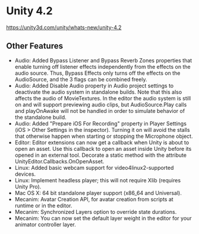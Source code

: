 # Unity 4.2
https://unity3d.com/unity/whats-new/unity-4.2

## Other Features

<ul>
<li>Audio: Added Bypass Listener and Bypass Reverb Zones properties that enable turning off listener effects independently from the effects on the audio source. Thus, Bypass Effects only turns off the effects on the AudioSource, and the 3 flags can be combined freely.</li>
<li>Audio: Added Disable Audio property in Audio project settings to deactivate the audio system in standalone builds. Note that this also affects the audio of MovieTextures. In the editor the audio system is still on and will support previewing audio clips, but AudioSource.Play calls and playOnAwake will not be handled in order to simulate behavior of the standalone build.</li>
<li>Audio: Added "Prepare iOS For Recording" property in Player Settings (iOS &gt; Other Settings in the inspector). Turning it on will avoid the stalls that otherwise happen when starting or stopping the Microphone object.</li>
<li>Editor: Editor extensions can now get a callback when Unity is about to open an asset. Use this callback to open an asset inside Unity before its opened in an external tool. Decorate a static method with the attribute UnityEditor.Callbacks.OnOpenAsset.</li>
<li>Linux: Added basic webcam support for video4linux2-supported devices.</li>
<li>Linux: Implement headless player; this will not require Xlib (requires Unity Pro).</li>
<li>Mac OS X: 64 bit standalone player support (x86_64 and Universal).</li>
<li>Mecanim: Avatar Creation API, for avatar creation from scripts at runtime or in the editor.</li>
<li>Mecanim: Synchronized Layers option to override state durations.</li>
<li>Mecanim: You can now set the default layer weight in the editor for your animator controller layer.</li>
</ul>
